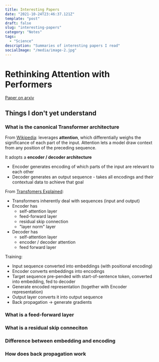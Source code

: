 ```yaml
---
title: Interesting Papers
date: "2021-10-24T23:46:37.121Z"
template: "post"
draft: false
slug: "interesting-papers"
category: "Notes"
tags:
  - "Science"
description: "Summaries of interesting papers I read"
socialImage: "/media/image-2.jpg"
---
```

# Rethinking Attention with Performers

[Paper on arxiv](https://arxiv.org/abs/2009.14794v3)


## Things I don't yet understand

### What is the canonical Transformer architecture
From [Wikipedia](https://en.wikipedia.org/wiki/Transformer_(machine_learning_model)): leverages **attention**, which differentially weighs the significance of each part of the input. Attention lets a model draw context from any position of the preceding sequence.

It adopts a **encoder / decoder architecture**
- Encoder generates encoding of which parts of the input are relevant to each other
- Decoder generates an output sequence - takes all encodings and their contextual data to achieve that goal

From [Transfomers Explained](https://towardsdatascience.com/transformers-explained-visually-part-1-overview-of-functionality-95a6dd460452):
- Transformers inherently deal with sequences (input and output)
- Encoder has 
    - self-attention layer 
    - feed-forward layer
    - residual skip connection
    - "layer norm" layer
- Decoder has
    - self-attention layer
    - encoder / decoder attention
    - feed forward layer

Training:
- Input sequence converted into embeddings (with positional encoding)
- Encoder converts embeddings into encodings
- Target sequence pre-pended with start-of-sentence token, converted into embedding, fed to decoder
- Generate encoded representation (together with Encoder representation)
- Output layer converts it into output sequence
- Back propagation -> generate gradients 

### What is a feed-forward layer

### What is a residual skip conneciton

### Difference between embedding and encoding

### How does back propagation work